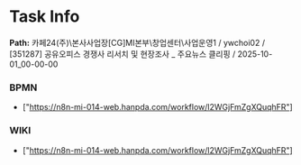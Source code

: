 # Task Info

**Path:** 카페24(주)\본사사업장\[CG]MI본부\창업센터\사업운영1 / ywchoi02 / [351287] 공유오피스 경쟁사 리서치 및 현장조사 _ 주요뉴스 클리핑 / 2025-10-01_00-00-00

### BPMN
- ["https://n8n-mi-014-web.hanpda.com/workflow/l2WGjFmZgXQuqhFR"]

### WIKI
- ["https://n8n-mi-014-web.hanpda.com/workflow/l2WGjFmZgXQuqhFR"]

